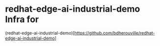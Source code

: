# redhat-edge-ai-industrial-demo Infra for 

(redhat-edge-ai-industrial-demo)[https://github.com/bdherouville/redhat-edge-ai-industrial-demo]